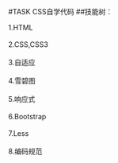 #TASK CSS自学代码
##技能树：<br>

  1.HTML<br><br>
  2.CSS,CSS3<br><br>
  3.自适应<br><br>
  4.雪碧图<br><br>
  5.响应式<br><br>
  6.Bootstrap<br><br>
  7.Less<br><br>
  8.编码规范<br><br>

